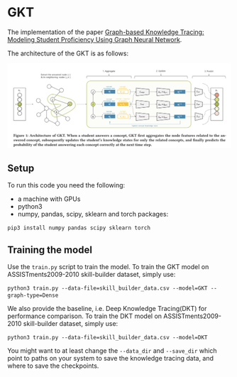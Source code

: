 # GKT
The implementation of the paper [Graph-based Knowledge Tracing: Modeling Student Proficiency Using Graph Neural Network](https://dl.acm.org/doi/10.1145/3350546.3352513).

The architecture of the GKT is as follows:

![](gkt_architecture.png)

## Setup

To run this code you need the following:

- a machine with GPUs
- python3
- numpy, pandas, scipy, sklearn and torch packages:
```
pip3 install numpy pandas scipy sklearn torch
```

## Training the model

Use the `train.py` script to train the model. To train the GKT model on ASSISTments2009-2010 skill-builder dataset, simply use:

```
python3 train.py --data-file=skill_builder_data.csv --model=GKT --graph-type=Dense
```

We also provide the baseline, i.e. Deep Knowledge Tracing(DKT) for performance comparison. To train the DKT model on ASSISTments2009-2010 skill-builder dataset, simply use:

```
python3 train.py --data-file=skill_builder_data.csv --model=DKT
```

You might want to at least change the `--data_dir` and `--save_dir` which point to paths on your system to save the knowledge tracing data, and where to save the checkpoints.
